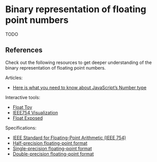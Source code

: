 # Binary representation of floating point numbers

TODO

## References

Check out the following resources to get deeper understanding of the binary representation of floating point numbers.

Articles:
- [Here is what you need to know about JavaScript’s Number type](https://indepth.dev/posts/1139/here-is-what-you-need-to-know-about-javascripts-number-type)

Interactive tools:
- [Float Toy](http://evanw.github.io/float-toy/)
- [IEEE754 Visualization](https://bartaz.github.io/ieee754-visualization/)
- [Float Exposed](https://float.exposed/)

Specifications:
- [IEEE Standard for Floating-Point Arithmetic (IEEE 754)](https://en.wikipedia.org/wiki/IEEE_754)
- [Half-precision floating-point format](https://en.wikipedia.org/wiki/Half-precision_floating-point_format)
- [Single-precision floating-point format](https://en.wikipedia.org/wiki/Single-precision_floating-point_format)
- [Double-precision floating-point format](https://en.wikipedia.org/wiki/Double-precision_floating-point_format)
